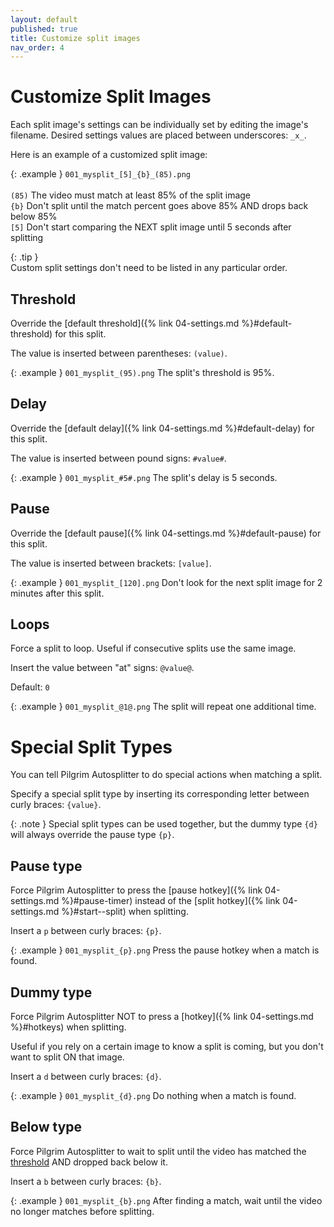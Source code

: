 ```yaml
---
layout: default
published: true
title: Customize split images
nav_order: 4
---
```


<link rel="stylesheet" href="css/main.css">

# Customize Split Images

Each split image's settings can be individually set by editing the image's filename. Desired settings values are placed between underscores: `_x_`.

Here is an example of a customized split image:

{: .example }
`001_mysplit_[5]_{b}_(85).png`<br>  
`(85)` The video must match at least 85% of the split image  
`{b}` Don't split until the match percent goes above 85% AND drops back below 85%  
`[5]` Don't start comparing the NEXT split image until 5 seconds after splitting

{: .tip }  
Custom split settings don't need to be listed in any particular order.

## Threshold

Override the [default threshold]({% link 04-settings.md %}#default-threshold) for this split.

The value is inserted between parentheses: `(value)`.

{: .example }
`001_mysplit_(95).png` The split's threshold is 95%.

## Delay

Override the [default delay]({% link 04-settings.md %}#default-delay) for this split.

The value is inserted between pound signs: `#value#`.

{: .example }
`001_mysplit_#5#.png` The split's delay is 5 seconds.

## Pause

Override the [default pause]({% link 04-settings.md %}#default-pause) for this split.

The value is inserted between brackets: `[value]`.

{: .example }
`001_mysplit_[120].png` Don't look for the next split image for 2 minutes after this split.

## Loops

Force a split to loop. Useful if consecutive splits use the same image.

Insert the value between "at" signs: `@value@`.

Default: `0`

{: .example }
`001_mysplit_@1@.png` The split will repeat one additional time.

# Special Split Types

You can tell Pilgrim Autosplitter to do special actions when matching a split. 

Specify a special split type by inserting its corresponding letter between curly braces: `{value}`. 

{: .note }
Special split types can be used together, but the dummy type `{d}` will always override the pause type `{p}`.

## Pause type

Force Pilgrim Autosplitter to press the [pause hotkey]({% link 04-settings.md %}#pause-timer) instead of the [split hotkey]({% link 04-settings.md %}#start--split) when splitting. 

Insert a `p` between curly braces: `{p}`.

{: .example }
`001_mysplit_{p}.png` Press the pause hotkey when a match is found.

## Dummy type

Force Pilgrim Autosplitter NOT to press a [hotkey]({% link 04-settings.md %}#hotkeys) when splitting.

Useful if you rely on a certain image to know a split is coming, but you don't want to split ON that image.

Insert a `d` between curly braces: `{d}`.

{: .example }
`001_mysplit_{d}.png` Do nothing when a match is found.

## Below type

Force Pilgrim Autosplitter to wait to split until the video has matched the [threshold](#threshold) AND dropped back below it.

Insert a `b` between curly braces: `{b}`.

{: .example }
`001_mysplit_{b}.png` After finding a match, wait until the video no longer matches before splitting.
